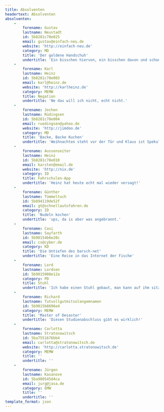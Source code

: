 ```yaml
---
title: Absolventen
headertext: Absolventen
absolventen:
    -
        forename: Gustav
        lastname: Neustadt
        id: 5b8281c78e025
        email: gustav@einfach-neu.de
        website: 'http://einfach-neu.de'
        category: MD
        title: 'Der goldene Handschuh'
        undertitle: 'Ein bisschen hiervon, ein bisschen davon und schon ist der Kuchen fertig.'
    -
        forename: Karl
        lastname: Heinz
        id: 5b8281c78e003
        email: karl@heinz.de
        website: 'http://karlheinz.de'
        category: MEMW
        title: Negation
        undertitle: 'Ne das will ich nicht, echt nicht.'
    -
        forename: Jochen
        lastname: Rüdingsen
        id: 5b8281c78e004
        email: ruedingsen@yahoo.de
        website: 'http://jimdoo.de'
        category: MD
        title: 'Backe, Backe Kuchen'
        undertitle: 'Weihnachten steht vor der Tür und Klaus ist Spekulatius.'
    -
        forename: Aussenseiter
        lastname: Heinz
        id: 5b8281c78e010
        email: karsten@email.de
        website: 'http://nix.de'
        category: ID
        title: Fahrschulen-App
        undertitle: 'Heinz hat heute echt mal wieder versagt!'
    -
        forename: Günther
        lastname: Tümmeltuch
        id: 5b894119de52f
        email: gt@schnellautofahren.de
        category: ID
        title: 'Nudeln kochen'
        undertitle: 'ups, da is aber was angebrannt.'
    -
        forename: Casi
        lastname: Sayfarth
        id: 5b90154b6e20c
        email: cs@cyber.de
        category: KD
        title: 'Die Untiefen des barsch-net'
        undertitle: 'Eine Reise in das Internet der Fische'
    -
        forename: Lord
        lastname: Lordsen
        id: 5b9015908e12a
        category: PD
        title: Stuhl
        undertitle: 'Ich habe einen Stuhl gebaut, man kann auf ihm sitzen. Unfassbar oder!?'
    -
        forename: Richard
        lastname: Tutvollgutmitsolangemnamen
        id: 5b9015b8696e4
        category: MEMW
        title: 'Master of Desaster'
        undertitle: 'Diesen Studienabschluss gibt es wirklich!'
    -
        forename: Carlotta
        lastname: Stratonowitsch
        id: 5ba7551676bb4
        email: carlotta@stratonowitsch.de
        website: 'http://carlotta.stratonowitsch.de'
        category: MEMW
        title: ''
        undertitle: ''
    -
        forename: Jürgen
        lastname: Kasanove
        id: 5ba980545d4ca
        email: jurg@jasa.de
        category: EMW
        title: ''
        undertitle: ''
template_format: json
---
```


